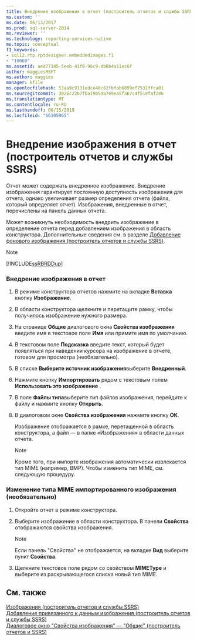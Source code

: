 ```yaml
---
title: Внедрение изображения в отчет (построитель отчетов и службы SSRS) | Документы Майкрософт
ms.custom: ''
ms.date: 06/13/2017
ms.prod: sql-server-2014
ms.reviewer: ''
ms.technology: reporting-services-native
ms.topic: conceptual
f1_keywords:
- sql12.rtp.rptdesigner.embeddedimages.f1
- "10060"
ms.assetid: aed77345-5eeb-41f0-96c9-db6b4a11ec6f
author: maggiesMSFT
ms.author: maggies
manager: kfile
ms.openlocfilehash: 53aa9c9131edce40c62fbfab6899ef7531ffca01
ms.sourcegitcommit: 3026c22b7fba19059a769ea5f367c4f51efaf286
ms.translationtype: MT
ms.contentlocale: ru-RU
ms.lasthandoff: 06/15/2019
ms.locfileid: "66105965"
---
```

# <a name="embed-an-image-in-a-report-report-builder-and-ssrs"></a>Внедрение изображения в отчет (построитель отчетов и службы SSRS)
  Отчет может содержать внедренное изображение. Внедрение изображения гарантирует постоянную доступность изображения для отчета, однако увеличивает размер определения отчета (файла, который определяет отчет). Изображения, внедренные в отчет, перечислены на панель данных отчета.  
  
 Может возникнуть необходимость внедрить изображение в определение отчета перед добавлением изображения в область конструктора. Дополнительные сведения см. в разделе [Добавление фонового изображения (построитель отчетов и службы SSRS)](add-a-background-image-report-builder-and-ssrs.md).  
  
> [!NOTE]  
>  [!INCLUDE[ssRBRDDup](../../includes/ssrbrddup-md.md)]  
  
### <a name="to-embed-an-image-in-a-report"></a>Внедрение изображения в отчет  
  
1.  В режиме конструктора отчетов нажмите на вкладке **Вставка** кнопку **Изображение**.  
  
2.  В области конструктора щелкните и перетащите рамку, чтобы получилось изображение нужного размера.  
  
3.  На странице **Общие** диалогового окна **Свойства изображения** введите имя в текстовое поле **Имя** или примите имя по умолчанию.  
  
4.  В текстовом поле **Подсказка** введите текст, который будет появляться при наведении курсора на изображение в отчете, готовом для просмотра (необязательно).  
  
5.  В списке **Выберите источник изображения**выберите **Внедренный**.  
  
6.  Нажмите кнопку **Импортировать** рядом с текстовым полем **Использовать это изображение** .  
  
7.  В поле **Файлы типа**выберите тип файлов изображения, перейдите к файлу и нажмите кнопку **Открыть**.  
  
8.  В диалоговом окне **Свойства изображения** нажмите кнопку **ОК**.  
  
     Изображение отображается в рамке, перетащенной в область конструктора, а файл — в папке «Изображения» в области данных отчета.  
  
    > [!NOTE]  
    >  Кроме того, при импорте изображения автоматически извлекается тип MIME (например, BMP). Чтобы изменить тип MIME, см. следующую процедуру.  
  
### <a name="optional-to-change-the-mime-type-of-an-imported-image"></a>Изменение типа MIME импортированного изображения (необязательно)  
  
1.  Откройте отчет в режиме конструктора.  
  
2.  Выберите изображение в области конструктора. В панели **Свойства** отображаются свойства изображения.  
  
    > [!NOTE]  
    >  Если панель "Свойства" не отображается, на вкладке **Вид** выберите пункт **Свойства**.  
  
3.  Щелкните текстовое поле рядом со свойством **MIMEType** и выберите из раскрывающегося списка новый тип MIME.  
  
## <a name="see-also"></a>См. также  
 [Изображения (построитель отчетов и службы SSRS)](images-report-builder-and-ssrs.md)   
 [Добавление привязанного к данным изображения (построитель отчетов и службы SSRS)](add-a-data-bound-image-report-builder-and-ssrs.md)   
 [Диалоговое окно "Свойства изображения" — "Общие" (построитель отчетов и SSRS)](../image-properties-dialog-box-general-report-builder-and-ssrs.md)  
  
  
